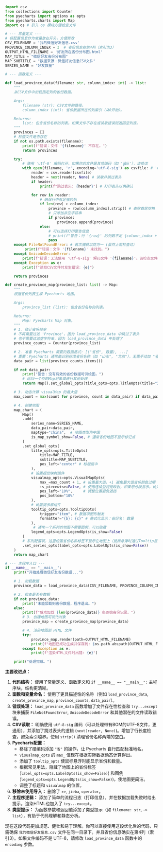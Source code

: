 ```python
import csv
from collections import Counter
from pyecharts import options as opts
from pyecharts.charts import Map
import os # 引入 os 模块方便检查文件

# --- 常量定义 ---
# 将配置信息作为常量放在开头，方便修改
CSV_FILENAME = '我的微信好友信息.csv'
PROVINCE_COLUMN_INDEX = 3  # 省份信息在第4列（索引为3）
OUTPUT_HTML_FILENAME = '好友所在省份分布图.html'
MAP_TITLE = "微信好友省份分布图"
MAP_SUBTITLE = "数据来源：微信好友信息CSV文件"
SERIES_NAME = "好友数量"

# --- 函数定义 ---

def load_province_data(filename: str, column_index: int) -> list:
    """
    从CSV文件中加载指定列的省份数据。

    Args:
        filename (str): CSV文件的路径。
        column_index (int): 省份数据所在的列索引（从0开始）。

    Returns:
        list: 包含省份名称的列表。如果文件不存在或读取错误则返回空列表。
    """
    provinces = []
    # 检查文件是否存在
    if not os.path.exists(filename):
        print(f"错误：文件 '{filename}' 不存在。")
        return provinces

    try:
        # 使用 'utf-8' 编码打开，如果你的文件是其他编码（如 'gbk'），请修改
        with open(filename, 'r', encoding='utf-8-sig') as csvfile: # 'utf-8-sig' 可以处理带BOM的UTF-8文件
            reader = csv.reader(csvfile)
            header = next(reader, None) # 读取并跳过表头
            if header:
                print(f"跳过表头: {header}") # 打印表头以供确认

            for row in reader:
                # 确保行中有足够的列
                if len(row) > column_index:
                    province = row[column_index].strip() # 去除首尾空格
                    # 只添加非空字符串
                    if province:
                        provinces.append(province)
                else:
                    # 可以选择打印警告信息
                    # print(f"警告：行 '{row}' 的列数不足 {column_index + 1}，已跳过。")
                    pass
    except FileNotFoundError: # 再次捕获以防万一 (虽然上面检查过)
         print(f"错误：文件 '{filename}' 未找到。")
    except UnicodeDecodeError:
        print(f"错误：无法使用 'utf-8-sig' 解码文件 '{filename}'。请检查文件编码。")
    except Exception as e:
        print(f"读取CSV文件时发生错误: {e}")

    return provinces

def create_province_map(province_list: list) -> Map:
    """
    根据省份列表生成 Pyecharts 地图。

    Args:
        province_list (list): 包含省份名称的列表。

    Returns:
        Map: Pyecharts Map 对象。
    """
    # 1. 统计省份频率
    # 不再需要过滤 'Province'，因为 load_province_data 中跳过了表头
    # 也不需要过滤空字符串，因为 load_province_data 中处理了
    province_counts = Counter(province_list)

    # 2. 准备 Pyecharts 需要的数据格式: [("省份", 数量), ...]
    # 重要：Pyecharts 通常能识别标准省份名称（如 "山东", "北京"），无需手动加 "省" 或 "市"
    data_pair = list(province_counts.items())

    if not data_pair:
        print("警告：没有有效的省份数据可供绘图。")
        # 返回一个空的Map对象或进行其他处理
        return Map().set_global_opts(title_opts=opts.TitleOpts(title="无有效数据"))

    # 3. 动态计算 visualMap 的最大值
    max_count = max(count for province, count in data_pair) if data_pair else 0

    # 4. 创建地图
    map_chart = (
        Map()
        .add(
            series_name=SERIES_NAME,
            data_pair=data_pair,
            maptype="china",  # 地图类型为中国
            is_map_symbol_show=False, # 通常省份地图不显示标记点
        )
        .set_global_opts(
            title_opts=opts.TitleOpts(
                title=MAP_TITLE,
                subtitle=MAP_SUBTITLE,
                pos_left="center" # 标题居中
            ),
            # 设置视觉映射组件
            visualmap_opts=opts.VisualMapOpts(
                max_=max_count + 1, # 设置最大值，+1 避免最大值省份颜色过曝 (可选)
                is_piecewise=False, # 使用连续型视觉映射，如果想分段显示，设为True并配置pieces
                pos_left="10%",     # 调整位置避免遮挡
                pos_bottom="10%"
            ),
            # 设置提示框组件
            tooltip_opts=opts.TooltipOpts(
                trigger="item", # 数据项图形触发
                formatter="{b}: {c}" # 格式化显示：省份名: 数量
            ),
             # 通常一个系列的地图不需要图例，可以隐藏
            legend_opts=opts.LegendOpts(is_show=False)
        )
        # 系列配置项，这里设置省份名称标签不显示在地图上（鼠标悬浮时通过Tooltip显示）
        .set_series_opts(label_opts=opts.LabelOpts(is_show=False))
    )
    return map_chart

# --- 主程序入口 ---
if __name__ == "__main__":
    print("开始处理微信好友省份数据...")

    # 1. 加载数据
    province_data = load_province_data(CSV_FILENAME, PROVINCE_COLUMN_INDEX)

    # 2. 检查是否有数据
    if not province_data:
        print("未能加载到省份数据，程序退出。")
    else:
        print(f"成功加载 {len(province_data)} 条原始省份记录。")
        # 3. 创建地图可视化对象
        province_map = create_province_map(province_data)

        # 4. 渲染地图到 HTML 文件
        try:
            province_map.render(path=OUTPUT_HTML_FILENAME)
            print(f"地图已成功生成并保存到: {os.path.abspath(OUTPUT_HTML_FILENAME)}")
        except Exception as e:
            print(f"渲染HTML文件时出错: {e}")

    print("处理完成。")
```

**主要改进点：**

1.  **代码结构：** 使用了常量定义、函数定义和 `if __name__ == "__main__":` 主程序块，结构更清晰。
2.  **函数和变量命名：** 使用了更具描述性的名称（例如 `load_province_data`, `create_province_map`, `province_counts`, `data_pair`）。
3.  **错误处理：** `load_province_data` 函数增加了文件存在性检查和 `try...except` 块来捕获 `FileNotFoundError`, `UnicodeDecodeError` 和其他潜在的文件读取错误。
4.  **CSV读取：** 明确使用 `utf-8-sig` 编码（可以处理带有BOM的UTF-8文件，更通用），并添加了跳过表头的逻辑 (`next(reader, None)`)。增加了行长度检查，避免索引越界。使用 `strip()` 清理省份名称两端的空白。
5.  **Pyecharts配置：**
    *   移除了硬编码添加 `"省"` 的操作，让 Pyecharts 自行匹配标准地名。
    *   `visualmap_opts` 的 `max_` 值现在根据实际数据动态计算得出。
    *   添加了 `tooltip_opts` 使鼠标悬浮时能显示省份和数量。
    *   根据常见用法，隐藏了地图上的省份标签 (`label_opts=opts.LabelOpts(is_show=False)`) 和图例 (`legend_opts=opts.LegendOpts(is_show=False)`)，使地图更简洁。
    *   调整了标题和 `visualmap` 的位置。
6.  **移除未使用导入：** 删除了 `re`, `jieba`, `operator`。
7.  **主程序逻辑：** 添加了简单的流程日志（打印信息），并在数据加载失败时给出提示。渲染HTML也加入了 `try...except`。
8.  **类型提示：** 为函数参数和返回值添加了类型提示（如 `filename: str`, `-> list`），有助于代码理解和静态分析。

现在这段代码更加规范、健壮和易于理解。你可以直接使用这段优化后的代码，只需确保 `我的微信好友信息.csv` 文件在同一目录下，并且省份信息确实在第4列（索引3）。如果文件编码不是 UTF-8，请修改 `load_province_data` 函数中的 `encoding` 参数。

